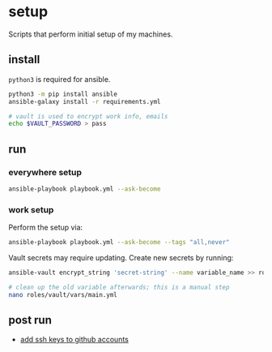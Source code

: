 # setup

Scripts that perform initial setup of my machines.

## install

`python3` is required for ansible.

```sh
python3 -m pip install ansible
ansible-galaxy install -r requirements.yml

# vault is used to encrypt work info, emails
echo $VAULT_PASSWORD > pass
```

## run

### everywhere setup

```sh
ansible-playbook playbook.yml --ask-become
```

### work setup

Perform the setup via:

```sh
ansible-playbook playbook.yml --ask-become --tags "all,never"
```

Vault secrets may require updating. Create new secrets by running:

```sh
ansible-vault encrypt_string 'secret-string' --name variable_name >> roles/vault/vars/main.yml

# clean up the old variable afterwards; this is a manual step
nano roles/vault/vars/main.yml
```

## post run

* [add ssh keys to github accounts](https://docs.github.com/en/authentication/connecting-to-github-with-ssh/adding-a-new-ssh-key-to-your-github-account)
